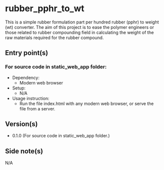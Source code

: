 # rubber_pphr_to_wt
This is a simple rubber formulation part per hundred rubber (pphr) to weight (wt) converter. The aim of this project is to ease the polymer engineers or those related to rubber compounding field in calculating the weight of the raw materials required for the rubber compound.

## Entry point(s)
### For source code in static_web_app folder:
* Dependency:
  * Modern web browser
* Setup:
  * N/A
* Usage instruction:
  * Run the file index.html with any modern web browser, or serve the file from a server.

## Version(s)
* 0.1.0 (For source code in static_web_app folder.)

## Side note(s)
N/A
